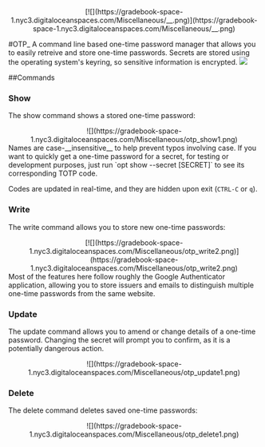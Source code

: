 <center>[![](https://gradebook-space-1.nyc3.digitaloceanspaces.com/Miscellaneous/__.png)](https://gradebook-space-1.nyc3.digitaloceanspaces.com/Miscellaneous/__.png)</center>

#OTP_
A command line based one-time password manager that allows you to easily retreive and store one-time passwords. Secrets are stored using the operating system's keyring, so sensitive information is encrypted. 
![](https://gradebook-space-1.nyc3.digitaloceanspaces.com/Miscellaneous/demo.gif)

##Commands
### Show
The show command shows a stored one-time password:
<center>![](https://gradebook-space-1.nyc3.digitaloceanspaces.com/Miscellaneous/otp_show1.png)</center>
Names are case-__insensitive__ to help prevent typos involving case.  If you want to quickly get a one-time password for a secret, for testing or development purposes, just run `opt show --secret [SECRET]` to see its corresponding TOTP code.

Codes are updated in real-time, and they are hidden upon exit (`CTRL-C` or `q`).

### Write
The write command allows you to store new one-time passwords:
<center>[![](https://gradebook-space-1.nyc3.digitaloceanspaces.com/Miscellaneous/otp_write2.png)](https://gradebook-space-1.nyc3.digitaloceanspaces.com/Miscellaneous/otp_write2.png)</center>
Most of the features here follow roughly the Google Authenticator application, allowing you to store issuers and emails to distinguish multiple one-time passwords from the same website.

### Update
The update command allows you to amend or change details of a one-time password. Changing the secret will prompt you to confirm, as it is a potentially dangerous action.
<center>![](https://gradebook-space-1.nyc3.digitaloceanspaces.com/Miscellaneous/otp_update1.png)</center>

### Delete
The delete command deletes saved one-time passwords:
<center>![](https://gradebook-space-1.nyc3.digitaloceanspaces.com/Miscellaneous/otp_delete1.png)</center>

